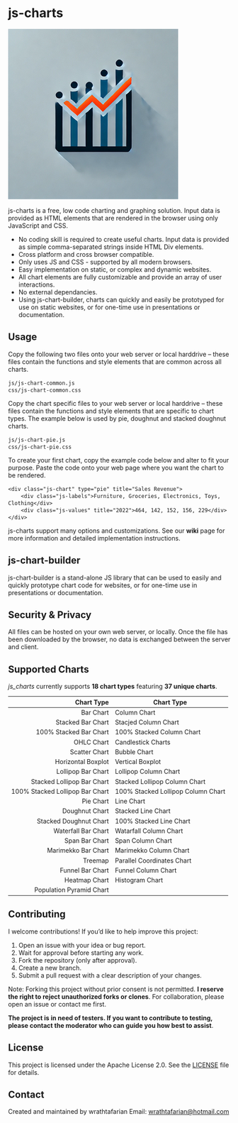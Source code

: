 # js-charts

![js-charts logo](./images/logo/js-charts-logo-medium-384x384.png)

js-charts is a free, low code charting and graphing solution. Input data is provided as HTML elements that are rendered in the browser using only JavaScript and CSS.

- No coding skill is required to create useful charts. Input data is provided as simple comma-separated strings inside HTML Div elements.
- Cross platform and cross browser compatible.
- Only uses JS and CSS - supported by all modern browsers.
- Easy implementation on static, or complex and dynamic websites.
- All chart elements are fully customizable and provide an array of user interactions.
- No external dependancies.
- Using js-chart-builder, charts can quickly and easily be prototyped for use on static websites, or for one-time use in presentations or documentation.

## Usage
Copy the following two files onto your web server or local harddrive – these files contain the functions and style elements that are common across all charts.
```
js/js-chart-common.js
css/js-chart-common.css
```

Copy the chart specific files to your web server or local harddrive – these files contain the functions and style elements that are specific to chart types. The example below is used by pie, doughnut and stacked doughnut charts.
```
js/js-chart-pie.js
css/js-chart-pie.css
```

To create your first chart, copy the example code below and alter to fit your purpose. Paste the code onto your web page where you want the chart to be rendered.
```
<div class="js-chart" type="pie" title="Sales Revenue">
    <div class="js-labels">Furniture, Groceries, Electronics, Toys, Clothing</div>
    <div class="js-values" title="2022">464, 142, 152, 156, 229</div>
</div>
```

js-charts support many options and customizations. See our __wiki__ page for more information and detailed implementation instructions.

## js-chart-builder

js-chart-builder is a stand-alone JS library that can be used to easily and quickly prototype chart code for websites, or for one-time use in presentations or documentation.

## Security & Privacy
All files can be hosted on your own web server, or locally. Once the file has been downloaded by the browser, no data is exchanged between the server and client.

## Supported Charts
_js_charts_ currently supports **18 chart types** featuring **37 unique charts**.

| Chart Type                      | Chart Type                         |
|--------------------------------:|------------------------------------|
| Bar Chart                       | Column Chart                       |
| Stacked Bar Chart               | Stacjed Column Chart               |
| 100% Stacked Bar Chart          | 100% Stacked Column Chart          |
| OHLC Chart                      | Candlestick Charts                 |
| Scatter Chart                   | Bubble Chart                       |
| Horizontal Boxplot              | Vertical Boxplot                   |
| Lollipop Bar Chart              | Lollipop Column Chart              |
| Stacked Lollipop Bar Chart      | Stacked Lollipop Column Chart      |
| 100% Stacked Lollipop Bar Chart | 100% Stacked Lollipop Column Chart |
| Pie Chart                       | Line Chart                         |
| Doughnut Chart                  | Stacked Line Chart                 |
| Stacked Doughnut Chart          | 100% Stacked Line Chart            |
| Waterfall Bar Chart             | Watarfall Column Chart             |
| Span Bar Chart                  | Span Column Chart                  |
| Marimekko Bar Chart             | Marimekko Column Chart             |
| Treemap                         | Parallel Coordinates Chart         |
| Funnel Bar Chart                | Funnel Column Chart                |
| Heatmap Chart                   | Histogram Chart                    |
| Population Pyramid Chart        |                                    |

## Contributing
I welcome contributions! If you’d like to help improve this project:
1. Open an issue with your idea or bug report.
1. Wait for approval before starting any work.
1. Fork the repository (only after approval).
1. Create a new branch.
1. Submit a pull request with a clear description of your changes.

Note: Forking this project without prior consent is not permitted. __I reserve the right to reject unauthorized forks or clones__. For collaboration, please open an issue or contact me first.

__The project is in need of testers. If you want to contribute to testing, please contact the moderator who can guide you how best to assist__.

##  License
This project is licensed under the Apache License 2.0. See the [LICENSE](./LICENSE) file for details.

## Contact

Created and maintained by wrathtafarian
    Email: wrathtafarian@hotmail.com